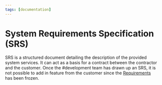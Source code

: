 ```yaml
---
tags: [documentation]
---
```


# System Requirements Specification (SRS)

SRS is a structured document detailing the description of the provided system
services. It can act as a basis for a contract between the contractor and the
customer. Once the #development team has drawn up an SRS, it is not possible to
add in feature from the customer since the [Requirements](202303251303.md) has
been frozen.
